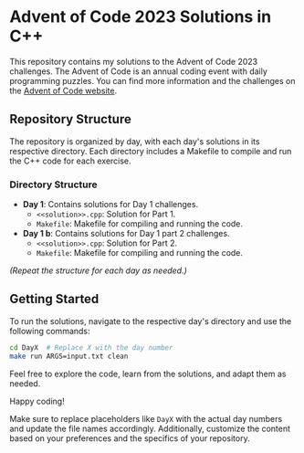# Advent of Code 2023 Solutions in C++

This repository contains my solutions to the Advent of Code 2023 challenges. The Advent of Code is an annual coding event with daily programming puzzles. You can find more information and the challenges on the [Advent of Code website](https://adventofcode.com/2023).

## Repository Structure

The repository is organized by day, with each day's solutions in its respective directory. Each directory includes a Makefile to compile and run the C++ code for each exercise.

### Directory Structure

- **Day 1**: Contains solutions for Day 1 challenges.
  - `<<solution>>.cpp`: Solution for Part 1.
  - `Makefile`: Makefile for compiling and running the code.
- **Day 1 b**: Contains solutions for Day 1 part 2  challenges.
  - `<<solution>>.cpp`: Solution for Part 2.
  - `Makefile`: Makefile for compiling and running the code.


*(Repeat the structure for each day as needed.)*

## Getting Started

To run the solutions, navigate to the respective day's directory and use the following commands:

```bash
cd DayX  # Replace X with the day number
make run ARGS=input.txt clean
```

Feel free to explore the code, learn from the solutions, and adapt them as needed.

Happy coding!


Make sure to replace placeholders like `DayX` with the actual day numbers and update the file names accordingly. Additionally, customize the content based on your preferences and the specifics of your repository.
